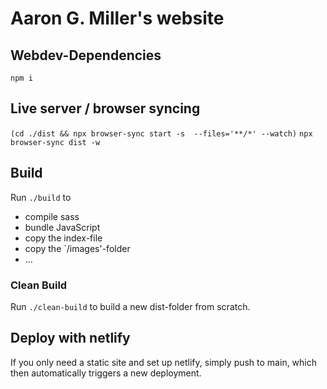 # Aaron G. Miller's website


## Webdev-Dependencies
`npm i`
 
## Live server / browser syncing
`(cd ./dist && npx browser-sync start -s  --files='**/*' --watch)`
`npx browser-sync dist -w`


## Build
Run `./build` to
* compile sass
* bundle JavaScript
* copy the index-file
* copy the `/images'-folder
* ...


### Clean Build
Run `./clean-build` to build a new dist-folder from scratch.


## Deploy with netlify
If you only need a static site and set up netlify, simply push to main, which then automatically triggers a new deployment.


